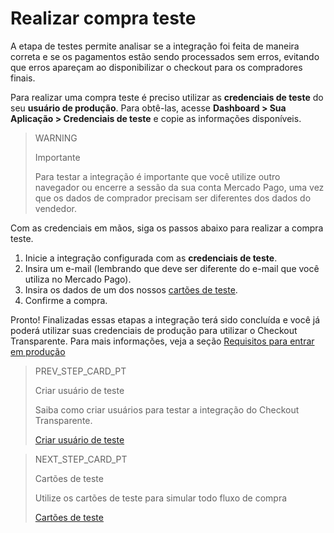 # Realizar compra teste

A etapa de testes permite analisar se a integração foi feita de maneira correta e se os pagamentos estão sendo processados sem erros, evitando que erros apareçam ao disponibilizar o checkout para os compradores finais.

Para realizar uma compra teste é preciso utilizar as **credenciais de teste** do seu **usuário de produção**. Para obtê-las, acesse **Dashboard > Sua Aplicação > Credenciais de teste** e copie as informações disponíveis.

> WARNING
>
> Importante
>
> Para testar a integração é importante que você utilize outro navegador ou encerre a sessão da sua conta Mercado Pago, uma vez que os dados de comprador precisam ser diferentes dos dados do vendedor.   

Com as credenciais em mãos, siga os passos abaixo para realizar a compra teste.


1. Inicie a integração configurada com as **credenciais de teste**.
2. Insira um e-mail (lembrando que deve ser diferente do e-mail que você utiliza no Mercado Pago).
4. Insira os dados de um dos nossos [cartões de teste](/developers/pt/docs/checkout-api/integration-test/test-cards).
3. Confirme a compra.

Pronto! Finalizadas essas etapas a integração terá sido concluída e você já poderá utilizar suas credenciais de produção para utilizar o Checkout Transparente. Para mais informações, veja a seção [Requisitos para entrar em produção](/developers/pt/docs/checkout-api/integration-test/go-to-production-requirements)

> PREV_STEP_CARD_PT
>
> Criar usuário de teste
>
> Saiba como criar usuários para testar a integração do Checkout Transparente.
>
> [Criar usuário de teste](/developers/pt/docs/checkout-api/integration-test/create-test-user)

> NEXT_STEP_CARD_PT
>
> Cartões de teste
>
> Utilize os cartões de teste para simular todo fluxo de compra
>
> [Cartões de teste](/developers/pt/docs/checkout-api/integration-test/test-cards)